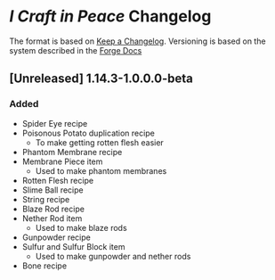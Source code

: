 # *I Craft in Peace* Changelog

The format is based on [Keep a Changelog][1].
Versioning is based on the system described in the [Forge Docs][2]

[1]:https://keepachangelog.com/en/1.0.0/
[2]:https://mcforge.readthedocs.io/en/1.13.x/conventions/versioning/#versioning

## [Unreleased] 1.14.3-1.0.0.0-beta

### Added
- Spider Eye recipe
- Poisonous Potato duplication recipe
    - To make getting rotten flesh easier
- Phantom Membrane recipe
- Membrane Piece item
    - Used to make phantom membranes
- Rotten Flesh recipe
- Slime Ball recipe
- String recipe
- Blaze Rod recipe
- Nether Rod item
    - Used to make blaze rods
- Gunpowder recipe
- Sulfur and Sulfur Block item
    - Used to make gunpowder and nether rods
- Bone recipe
